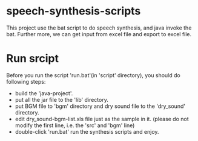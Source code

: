 # speech-synthesis-scripts

This project use the bat script to do speech synthesis, and java invoke the bat. Further more, we can get input from excel file and export to excel file.

# Run srcipt

Before you run the script 'run.bat'(in 'script' directory), you should do following steps:

- build the 'java-project'.
- put all the jar file to the 'lib' directory.
- put BGM file to 'bgm' directory and dry sound file to the 'dry_sound' directory.
- edit dry_sound-bgm-list.xls file just as the sample in it. (please do not modify the first line, i.e. the 'src' and 'bgm' line)
- double-click 'run.bat' run the synthesis scripts and enjoy.